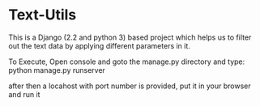 # Text-Utils
This is a Django (2.2 and python 3) based project which helps us to filter out the text data by applying different parameters in it.

To Execute, Open console and goto the manage.py directory and type: python manage.py runserver

after then a locahost with port number is provided, put it in your browser and run it
